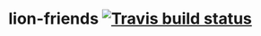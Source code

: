 # lion-friends [![Travis build status](https://img.shields.io/travis/triberraar/lion-friends/develop.svg)](https://travis-ci.org/triberraar/lion-friends)
